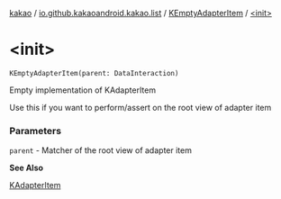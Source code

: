 [kakao](../../index.md) / [io.github.kakaoandroid.kakao.list](../index.md) / [KEmptyAdapterItem](index.md) / [&lt;init&gt;](./-init-.md)

# &lt;init&gt;

`KEmptyAdapterItem(parent: DataInteraction)`

Empty implementation of KAdapterItem

Use this if you want to perform/assert on the root view of adapter item

### Parameters

`parent` - Matcher of the root view of adapter item

**See Also**

[KAdapterItem](../-k-adapter-item/index.md)


